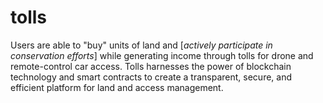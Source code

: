 # tolls

 Users are able to "buy" units of land and [*actively participate in conservation efforts*] while generating income through tolls for drone and remote-control car access. Tolls harnesses the power of blockchain technology and smart contracts to create a transparent, secure, and efficient platform for land and access management.
